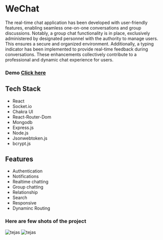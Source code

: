 <h1>WeChat</h1>
<P>The real-time chat application has been developed with user-friendly features, enabling seamless one-on-one conversations and group discussions. Notably, a group chat functionality is in place, exclusively administered by designated personnel with the authority to manage users. This ensures a secure and organized environment. Additionally, a typing indicator has been implemented to provide real-time feedback during conversations. These enhancements collectively contribute to a professional and dynamic chat experience for users.
</P>

<h3> Demo <a href='https://chatspehre.netlify.app/'>Click here</a></h3>

<h2>Tech Stack</h2>
<div>
  <ul>
    <li> React</li>
    <li>Socket.io</li>
     <li>Chakra UI</li>
     <li>React-Router-Dom</li>
     <li>Mongodb</li>
      <li>Express.js</li>
      <li>Node.js</li>
      <li>Jsonwebtoken.js</li>
     <li>bcrypt.js</li>
  </ul>
</div>
<h2>Features</h2>
  <ul>
    <li>Authentication</li>
    <li>Notifications</li>
    <li>Realtime chatting</li>
    <Li>Group chatting</Li>
     <li>Relationship</li>
     <li>Search</li>
     <li>Responsive</li>
     <li>Dynaminc Routing</li>
    
    
  </ul>
  <h3>Here are few shots of the project</h3>
  <div>
  <img src='https://github.com/YelveTejas/wechat/assets/103955930/b640a727-b62d-4d8d-a516-59aff21af387' alt='tejas'></img>
   <img src='https://github.com/YelveTejas/wechat/assets/103955930/3d43e417-21a3-4d69-9048-d3b398d37c56' alt='tejas'></img>
  


</div>
